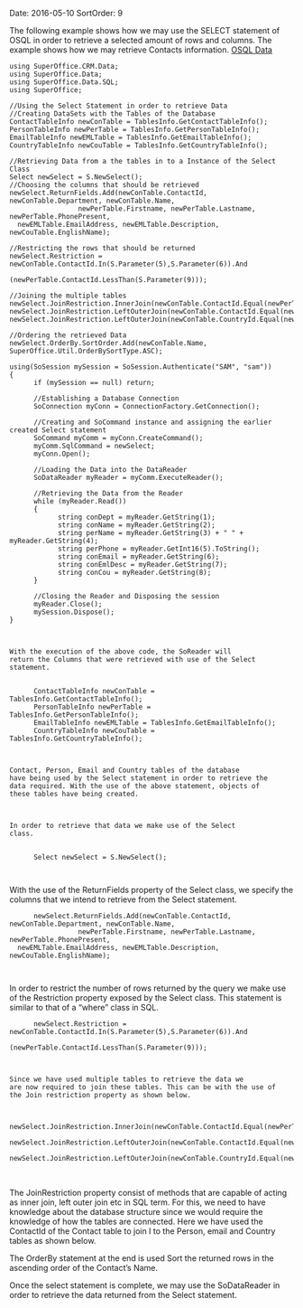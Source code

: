 Date: 2016-05-10
SortOrder: 9

The following example shows how we may use the SELECT statement of OSQL in order to retrieve a selected amount of rows and columns. The example shows how we may retrieve Contacts information. [OSQL Data](../OSQL%20Data/OSQL%20Data.htm)

```
using SuperOffice.CRM.Data;
using SuperOffice.Data;
using SuperOffice.Data.SQL;
using SuperOffice;
 
//Using the Select Statement in order to retrieve Data
//Creating DataSets with the Tables of the Database
ContactTableInfo newConTable = TablesInfo.GetContactTableInfo();
PersonTableInfo newPerTable = TablesInfo.GetPersonTableInfo();
EmailTableInfo newEMLTable = TablesInfo.GetEmailTableInfo();
CountryTableInfo newCouTable = TablesInfo.GetCountryTableInfo();
               
//Retrieving Data from a the tables in to a Instance of the Select
Class
Select newSelect = S.NewSelect();
//Choosing the columns that should be retrieved
newSelect.ReturnFields.Add(newConTable.ContactId,
newConTable.Department, newConTable.Name,                          
                 newPerTable.Firstname, newPerTable.Lastname,
newPerTable.PhonePresent,                                          
  newEMLTable.EmailAddress, newEMLTable.Description,
newCouTable.EnglishName);
 
//Restricting the rows that should be returned
newSelect.Restriction =
newConTable.ContactId.In(S.Parameter(5),S.Parameter(6)).And        
                                  
(newPerTable.ContactId.LessThan(S.Parameter(9)));
               
//Joining the multiple tables
newSelect.JoinRestriction.InnerJoin(newConTable.ContactId.Equal(newPerTable.ContactId));
newSelect.JoinRestriction.LeftOuterJoin(newConTable.ContactId.Equal(newEMLTable.ContactId));
newSelect.JoinRestriction.LeftOuterJoin(newConTable.CountryId.Equal(newCouTable.CountryId));
              
//Ordering the retrieved Data
newSelect.OrderBy.SortOrder.Add(newConTable.Name,
SuperOffice.Util.OrderBySortType.ASC);
 
using(SoSession mySession = SoSession.Authenticate("SAM", "sam"))
{
      if (mySession == null) return;
 
      //Establishing a Database Connection
      SoConnection myConn = ConnectionFactory.GetConnection();
 
      //Creating and SoCommand instance and assigning the earlier
created Select statement
      SoCommand myComm = myConn.CreateCommand();
      myComm.SqlCommand = newSelect;
      myConn.Open();
 
      //Loading the Data into the DataReader
      SoDataReader myReader = myComm.ExecuteReader();
 
      //Retrieving the Data from the Reader
      while (myReader.Read())
      {
            string conDept = myReader.GetString(1);
            string conName = myReader.GetString(2);
            string perName = myReader.GetString(3) + " " +
myReader.GetString(4);
            string perPhone = myReader.GetInt16(5).ToString();
            string conEmail = myReader.GetString(6);
            string conEmlDesc = myReader.GetString(7);
            string conCou = myReader.GetString(8);
      }
 
      //Closing the Reader and Disposing the session
      myReader.Close();
      mySession.Dispose(); 
}

 

With the execution of the above code, the SoReader will
return the Columns that were retrieved with use of the Select
statement.

 
      ContactTableInfo newConTable =
TablesInfo.GetContactTableInfo();
      PersonTableInfo newPerTable =
TablesInfo.GetPersonTableInfo();
      EmailTableInfo newEMLTable = TablesInfo.GetEmailTableInfo();
      CountryTableInfo newCouTable =
TablesInfo.GetCountryTableInfo();

 

Contact, Person, Email and Country tables of the database
have being used by the Select statement in order to retrieve the
data required. With the use of the above statement, objects of
these tables have being created.

 

In order to retrieve that data we make use of the Select
class.

 
      Select newSelect = S.NewSelect();

 
```

With the use of the ReturnFields property of the Select class, we specify the columns that we intend to retrieve from the Select statement.

```
      newSelect.ReturnFields.Add(newConTable.ContactId,
newConTable.Department, newConTable.Name,                          
                 newPerTable.Firstname, newPerTable.Lastname,
newPerTable.PhonePresent,                                          
  newEMLTable.EmailAddress, newEMLTable.Description,
newCouTable.EnglishName);

 
```

In order to restrict the number of rows returned by the query we make use of the Restriction property exposed by the Select class. This statement is similar to that of a “where” class in SQL.

```
      newSelect.Restriction =
newConTable.ContactId.In(S.Parameter(5),S.Parameter(6)).And        
                                  
(newPerTable.ContactId.LessThan(S.Parameter(9)));

 

Since we have used multiple tables to retrieve the data we
are now required to join these tables. This can be with the use of
the Join restriction property as shown below.

 
     
newSelect.JoinRestriction.InnerJoin(newConTable.ContactId.Equal(newPerTable.ContactId));
     
newSelect.JoinRestriction.LeftOuterJoin(newConTable.ContactId.Equal(newEMLTable.ContactId));
     
newSelect.JoinRestriction.LeftOuterJoin(newConTable.CountryId.Equal(newCouTable.CountryId));
```

 

The JoinRestriction property consist of methods that are capable of acting as inner join, left outer join etc in SQL term. For this, we need to have knowledge about the database structure since we would require the knowledge of how the tables are connected. Here we have used the ContactId of the Contact table to join I to the Person, email and Country tables as shown below.

The OrderBy statement at the end is used Sort the returned rows in the ascending order of the Contact’s Name.

Once the select statement is complete, we may use the SoDataReader in order to retrieve the data returned from the Select statement.
